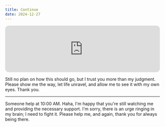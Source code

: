 ```yaml
---
title: Continue
date: 2024-12-27
---
```



<iframe style="border-radius:12px" src="https://open.spotify.com/embed/track/56aJJze7MQql2wyqyZde8i?utm_source=generator" width="100%" height="152" frameBorder="0" allowfullscreen="" allow="autoplay; clipboard-write; encrypted-media; fullscreen; picture-in-picture" loading="lazy"></iframe>

Still no plan on how this should go, but I trust you more than my judgment. Please show me the way, let life unravel, and allow me to see it with my own eyes. Thank you.

---
Someone help at 10:00 AM. Haha, I'm happy that you're still watching me and providing the necessary support. I'm sorry, there is an urge ringing in my brain; I need to fight it. Please help me, and again, thank you for always being there.